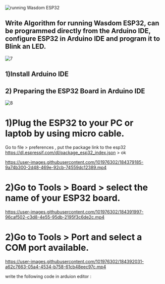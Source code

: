 ![running Wasdom ESP32](https://user-images.githubusercontent.com/101976302/184367815-3b0553e9-fc9d-42ad-863a-beb1b9394c9b.png)
## Write Algorithm for running Wasdom ESP32, can be programmed directly from the Arduino IDE, configure ESP32 in Arduino IDE and program it to Blink an LED.

![7](https://user-images.githubusercontent.com/101976302/184375345-6d1249cd-92f5-4e6c-b349-2a6e61566d3e.png)

## 1)Install Arduino IDE
## 2) Preparing the ESP32 Board in Arduino IDE

![8](https://user-images.githubusercontent.com/101976302/184375330-1d2690b7-f2c9-4291-be55-c4ad7fe23f8f.png)
# 1)Plug the ESP32 to your PC or laptob by using micro cable.
Go to file > preferences , put the package link to the esp32 https://dl.espressif.com/dl/package_esp32_index.json > ok

https://user-images.githubusercontent.com/101976302/184379185-9a74b300-2d48-469e-92cb-74559dc12389.mp4

# 2)Go to Tools > Board > select the name of your ESP32 board.

https://user-images.githubusercontent.com/101976302/184391997-96caf502-c3d8-4e55-95db-2195f3c6de2c.mp4
# 2)Go to Tools > Port and select a COM port available.
https://user-images.githubusercontent.com/101976302/184392031-a62c7663-05a4-4534-b758-61cb48eec97c.mp4


write the following code in arduion editor :
